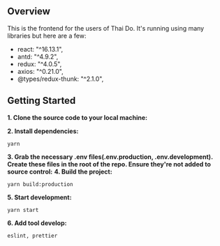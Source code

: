 ## Overview

This is the frontend for the users of Thai Do. It's running using many libraries but here are a few:

- react: "^16.13.1",
- antd: "^4.9.2",
- redux: "^4.0.5",
- axios: "^0.21.0",
- @types/redux-thunk: "^2.1.0",

## Getting Started

**1. Clone the source code to your local machine:**

**2. Install dependencies:**

```
yarn
```

**3. Grab the necessary .env files(.env.production, .env.development). Create these files in the root of the repo. Ensure they're not added to source control:**
**4. Build the project:**

```
yarn build:production
```

**5. Start development:**

```
yarn start
```

**6. Add tool develop:**

```
eslint, prettier
```
